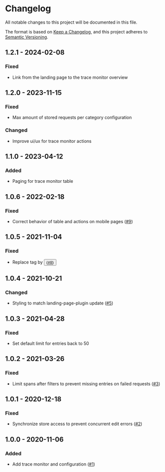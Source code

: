 # Changelog
All notable changes to this project will be documented in this file.

The format is based on [Keep a Changelog](https://keepachangelog.com/en/1.0.0/),
and this project adheres to [Semantic Versioning](https://semver.org/spec/v2.0.0.html).

## 1.2.1 - 2024-02-08
### Fixed
- Link from the landing page to the trace monitor overview

## 1.2.0 - 2023-11-15
### Fixed
- Max amount of stored requests per category configuration

### Changed
- Improve ui/ux for trace monitor actions

## 1.1.0 - 2023-04-12
### Added
- Paging for trace monitor table

## 1.0.6 - 2022-02-18
### Fixed
- Correct behavior of table and actions on mobile pages ([#9](https://github.com/scm-manager/scm-trace-monitor-plugin/pull/9))

## 1.0.5 - 2021-11-04
### Fixed
- Replace <a> tag by <button> ([#8](https://github.com/scm-manager/scm-trace-monitor-plugin/pull/8))

## 1.0.4 - 2021-10-21
### Changed
- Styling to match landing-page-plugin update ([#5](https://github.com/scm-manager/scm-trace-monitor-plugin/pull/5))

## 1.0.3 - 2021-04-28
### Fixed
- Set default limit for entries back to 50

## 1.0.2 - 2021-03-26
### Fixed
- Limit spans after filters to prevent missing entries on failed requests ([#3](https://github.com/scm-manager/scm-trace-monitor-plugin/pull/3))

## 1.0.1 - 2020-12-18
### Fixed
- Synchronize store access to prevent concurrent edit errors ([#2](https://github.com/scm-manager/scm-trace-monitor-plugin/pull/2))

## 1.0.0 - 2020-11-06
### Added
- Add trace monitor and configuration ([#1](https://github.com/scm-manager/scm-trace-monitor-plugin/pull/1))

